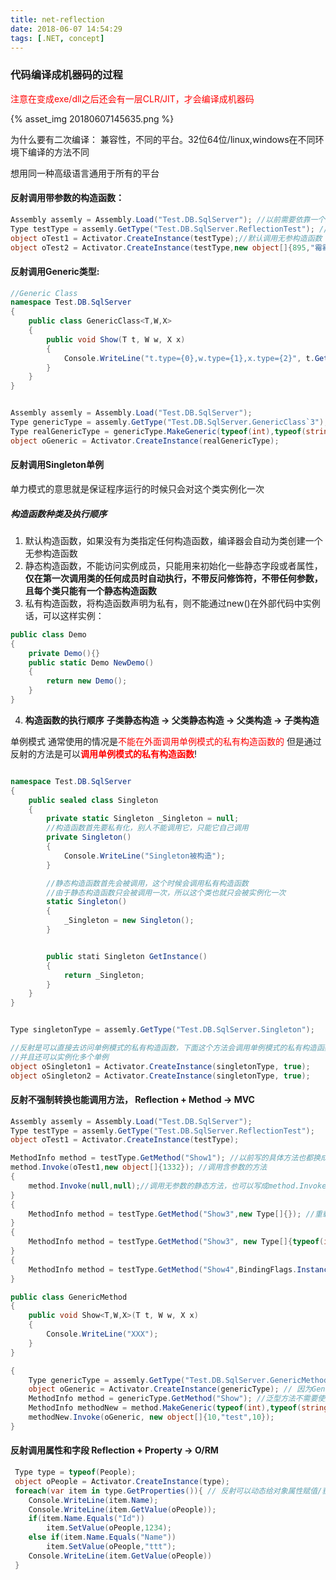 ```yaml
---
title: net-reflection
date: 2018-06-07 14:54:29
tags: [.NET, concept]
---
```


### 代码编译成机器码的过程
<span style="color: red">注意在变成exe/dll之后还会有一层CLR/JIT，才会编译成机器码</span>

{% asset_img 20180607145635.png %}

为什么要有二次编译：
兼容性，不同的平台。32位64位/linux,windows在不同环境下编译的方法不同

想用同一种高级语言通用于所有的平台


#### 反射调用带参数的构造函数：

```c#
Assembly assemly = Assembly.Load("Test.DB.SqlServer"); //以前需要依靠一个类，现在相当于只依赖于一串字符串
Type testType = assemly.GetType("Test.DB.SqlServer.ReflectionTest"); //注意传的时候需要加上前方的namespace
object oTest1 = Activator.CreateInstance(testType);//默认调用无参构造函数
object oTest2 = Activator.CreateInstance(testType,new object[]{895,"霉霉"});//调用参数第一个是int类型，第二个是string类型的构造函数
```

#### 反射调用Generic类型:
```c#
//Generic Class
namespace Test.DB.SqlServer
{
	public class GenericClass<T,W,X>
	{
		public void Show(T t, W w, X x)
		{
			Console.WriteLine("t.type={0},w.type={1},x.type={2}", t.GetType().Name,w.GetType().Name,x.GetType().Name);
		}
	}
}


Assembly assemly = Assembly.Load("Test.DB.SqlServer"); 
Type genericType = assemly.GetType("Test.DB.SqlServer.GenericClass`3");//因为泛型有占位符，所以要写占位符
Type realGenericType = genericType.MakeGeneric(typeof(int),typeof(string),typeof(Program)); //用genericType是无法生成实例的，因为这个时候还没有参数类型，必须要定义好才能用，所以要调用MakeGeneric方法，用realGenericType生成占位符
object oGeneric = Activator.CreateInstance(realGenericType);
```

#### 反射调用Singleton单例

单力模式的意思就是保证程序运行的时候只会对这个类实例化一次

##### 构造函数种类及执行顺序
1. 默认构造函数，如果没有为类指定任何构造函数，编译器会自动为类创建一个无参构造函数
2. 静态构造函数，不能访问实例成员，只能用来初始化一些静态字段或者属性，**仅在第一次调用类的任何成员时自动执行，不带反问修饰符，不带任何参数，且每个类只能有一个静态构造函数**
3. 	私有构造函数，将构造函数声明为私有，则不能通过new()在外部代码中实例话，可以这样实例：
```c#
public class Demo
{
	private Demo(){}
	public static Demo NewDemo()
	{
		return new Demo();
	}
}

```
4. **构造函数的执行顺序**
	**子类静态构造 -> 父类静态构造 -> 父类构造 -> 子类构造**


单例模式
通常使用的情况是<span style="color: red">不能在外面调用单例模式的私有构造函数的</span>
但是通过反射的方法是可以<span style="color:red; font-weight: bold;">调用单例模式的私有构造函数</span>!

```c#

namespace Test.DB.SqlServer
{
	public sealed class Singleton
	{
		private static Singleton _Singleton = null;
		//构造函数首先要私有化，别人不能调用它，只能它自己调用
		private Singleton()
		{
			Console.WriteLine("Singleton被构造");
		}

		//静态构造函数首先会被调用，这个时候会调用私有构造函数
		//由于静态构造函数只会被调用一次，所以这个类也就只会被实例化一次
		static Singleton()
		{
			_Singleton = new Singleton();
		}


		public stati Singleton GetInstance()
		{
			return _Singleton;
		}
	}
}


Type singletonType = assemly.GetType("Test.DB.SqlServer.Singleton");

//反射是可以直接去访问单例模式的私有构造函数，下面这个方法会调用单例模式的私有构造函数
//并且还可以实例化多个单例
object oSingleton1 = Activator.CreateInstance(singletonType, true);
object oSingleton2 = Activator.CreateInstance(singletonType, true);
```

#### 反射不强制转换也能调用方法， Reflection + Method -> MVC

```c#
Assembly assemly = Assembly.Load("Test.DB.SqlServer");
Type testType = assemly.GetType("Test.DB.SqlServer.ReflectionTest");
object oTest1 = Activator.CreateInstance(testType);

MethodInfo method = testType.GetMethod("Show1"); //以前写的具体方法也都换成了字符串
method.Invoke(oTest1,new object[]{1332}); //调用含参数的方法
{
	method.Invoke(null,null);//调用无参数的静态方法，也可以写成method.Invoke(oTest1,null);	
}
{
	MethodInfo method = testType.GetMethod("Show3",new Type[]{}); //重载方法没有参数的
}
{
	MethodInfo method = testType.GetMethod("Show3", new Type[]{typeof(int)}); //重载方法有一个int类型的参数
}
{
	MethodInfo method = testType.GetMethod("Show4",BindingFlags.Instance | BindingFlags.NonPublic); //调用私有方法
}

public class GenericMethod
{
	public void Show<T,W,X>(T t, W w, X x)
	{
		Console.WriteLine("XXX");
	}
}

{
	Type genericType = assemly.GetType("Test.DB.SqlServer.GenericMethod");
	object oGeneric = Activator.CreateInstance(genericType); // 因为GenericMethod只是个普通类型，不是泛型类型
	MethodInfo method = genericType.GetMethod("Show"); //泛型方法不需要使用占位符
	MethodInfo methodNew = method.MakeGeneric(typeof(int),typeof(string),typeof(int)); //记得这里要重新生成一个MethodInfo
	methodNew.Invoke(oGeneric, new object[]{10,"test",10});
}

```

#### 反射调用属性和字段 Reflection + Property -> O/RM
```c#
 Type type = typeof(People);
 object oPeople = Activator.CreateInstance(type);
 foreach(var item in type.GetProperties()){ // 反射可以动态给对象属性赋值/获取值
 	Console.WriteLine(item.Name);
 	Console.WriteLine(item.GetValue(oPeople));
 	if(item.Name.Equals("Id"))
 		item.SetValue(oPeople,1234);
 	else if(item.Name.Equals("Name"))
 		item.SetValue(oPeople,"ttt");
 	Console.WriteLine(item.GetValue(oPeople))
 }
```